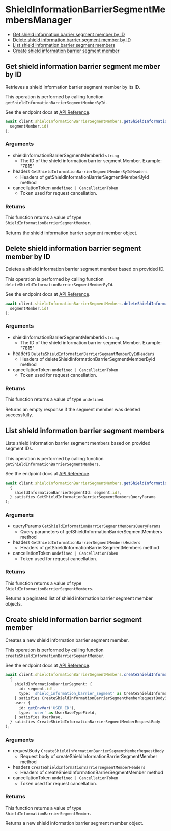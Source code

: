 # ShieldInformationBarrierSegmentMembersManager

- [Get shield information barrier segment member by ID](#get-shield-information-barrier-segment-member-by-id)
- [Delete shield information barrier segment member by ID](#delete-shield-information-barrier-segment-member-by-id)
- [List shield information barrier segment members](#list-shield-information-barrier-segment-members)
- [Create shield information barrier segment member](#create-shield-information-barrier-segment-member)

## Get shield information barrier segment member by ID

Retrieves a shield information barrier
segment member by its ID.

This operation is performed by calling function `getShieldInformationBarrierSegmentMemberById`.

See the endpoint docs at
[API Reference](https://developer.box.com/reference/get-shield-information-barrier-segment-members-id/).

<!-- sample get_shield_information_barrier_segment_members_id -->

```ts
await client.shieldInformationBarrierSegmentMembers.getShieldInformationBarrierSegmentMemberById(
  segmentMember.id!
);
```

### Arguments

- shieldInformationBarrierSegmentMemberId `string`
  - The ID of the shield information barrier segment Member. Example: "7815"
- headers `GetShieldInformationBarrierSegmentMemberByIdHeaders`
  - Headers of getShieldInformationBarrierSegmentMemberById method
- cancellationToken `undefined | CancellationToken`
  - Token used for request cancellation.

### Returns

This function returns a value of type `ShieldInformationBarrierSegmentMember`.

Returns the shield information barrier segment member object.

## Delete shield information barrier segment member by ID

Deletes a shield information barrier
segment member based on provided ID.

This operation is performed by calling function `deleteShieldInformationBarrierSegmentMemberById`.

See the endpoint docs at
[API Reference](https://developer.box.com/reference/delete-shield-information-barrier-segment-members-id/).

<!-- sample delete_shield_information_barrier_segment_members_id -->

```ts
await client.shieldInformationBarrierSegmentMembers.deleteShieldInformationBarrierSegmentMemberById(
  segmentMember.id!
);
```

### Arguments

- shieldInformationBarrierSegmentMemberId `string`
  - The ID of the shield information barrier segment Member. Example: "7815"
- headers `DeleteShieldInformationBarrierSegmentMemberByIdHeaders`
  - Headers of deleteShieldInformationBarrierSegmentMemberById method
- cancellationToken `undefined | CancellationToken`
  - Token used for request cancellation.

### Returns

This function returns a value of type `undefined`.

Returns an empty response if the
segment member was deleted successfully.

## List shield information barrier segment members

Lists shield information barrier segment members
based on provided segment IDs.

This operation is performed by calling function `getShieldInformationBarrierSegmentMembers`.

See the endpoint docs at
[API Reference](https://developer.box.com/reference/get-shield-information-barrier-segment-members/).

<!-- sample get_shield_information_barrier_segment_members -->

```ts
await client.shieldInformationBarrierSegmentMembers.getShieldInformationBarrierSegmentMembers(
  {
    shieldInformationBarrierSegmentId: segment.id!,
  } satisfies GetShieldInformationBarrierSegmentMembersQueryParams
);
```

### Arguments

- queryParams `GetShieldInformationBarrierSegmentMembersQueryParams`
  - Query parameters of getShieldInformationBarrierSegmentMembers method
- headers `GetShieldInformationBarrierSegmentMembersHeaders`
  - Headers of getShieldInformationBarrierSegmentMembers method
- cancellationToken `undefined | CancellationToken`
  - Token used for request cancellation.

### Returns

This function returns a value of type `ShieldInformationBarrierSegmentMembers`.

Returns a paginated list of
shield information barrier segment member objects.

## Create shield information barrier segment member

Creates a new shield information barrier segment member.

This operation is performed by calling function `createShieldInformationBarrierSegmentMember`.

See the endpoint docs at
[API Reference](https://developer.box.com/reference/post-shield-information-barrier-segment-members/).

<!-- sample post_shield_information_barrier_segment_members -->

```ts
await client.shieldInformationBarrierSegmentMembers.createShieldInformationBarrierSegmentMember(
  {
    shieldInformationBarrierSegment: {
      id: segment.id!,
      type: 'shield_information_barrier_segment' as CreateShieldInformationBarrierSegmentMemberRequestBodyShieldInformationBarrierSegmentTypeField,
    } satisfies CreateShieldInformationBarrierSegmentMemberRequestBodyShieldInformationBarrierSegmentField,
    user: {
      id: getEnvVar('USER_ID'),
      type: 'user' as UserBaseTypeField,
    } satisfies UserBase,
  } satisfies CreateShieldInformationBarrierSegmentMemberRequestBody
);
```

### Arguments

- requestBody `CreateShieldInformationBarrierSegmentMemberRequestBody`
  - Request body of createShieldInformationBarrierSegmentMember method
- headers `CreateShieldInformationBarrierSegmentMemberHeaders`
  - Headers of createShieldInformationBarrierSegmentMember method
- cancellationToken `undefined | CancellationToken`
  - Token used for request cancellation.

### Returns

This function returns a value of type `ShieldInformationBarrierSegmentMember`.

Returns a new shield information barrier segment member object.

